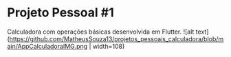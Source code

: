 # Projeto Pessoal #1
Calculadora com operações básicas desenvolvida em Flutter.
![alt text](https://github.com/MatheusSouza13/projetos_pessoais_calculadora/blob/main/AppCalculadoraIMG.png | width=108)
